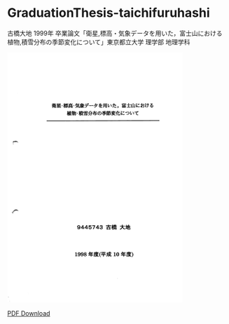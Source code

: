# GraduationThesis-taichifuruhashi
古橋大地 1999年 卒業論文「衛星,標高・気象データを用いた，富士山における 植物,積雪分布の季節変化について」東京都立大学 理学部 地理学科

<a href="https://github.com/furuhashilab/GraduationThesis-taichifuruhashi/blob/master/%E5%8F%A4%E6%A9%8B%E5%A4%A7%E5%9C%B0(1999)%E8%A1%9B%E6%98%9F%E3%83%BB%E6%A8%99%E9%AB%98%E3%83%BB%E6%B0%97%E8%B1%A1%E3%83%86%E3%82%99%E3%83%BC%E3%82%BF%E3%82%92%E7%94%A8%E3%81%84%E3%81%9F%E3%80%81%E5%AF%8C%E5%A3%AB%E5%B1%B1%E3%81%AB%E3%81%8A%E3%81%91%E3%82%8B%E6%A4%8D%E7%89%A9%E7%A9%8D%E9%9B%AA%E5%88%86%E5%B8%83%E3%81%AE%E5%AD%A3%E7%AF%80%E5%A4%89%E5%8C%96%E3%81%AB%E3%81%A4%E3%81%84%E3%81%A6_%E6%9D%B1%E4%BA%AC%E9%83%BD%E7%AB%8B%E5%A4%A7%E5%AD%A6%E7%90%86%E5%AD%A6%E9%83%A8%E5%9C%B0%E7%90%86%E5%AD%A6%E7%A7%91_%E5%8D%92%E6%A5%AD%E8%AB%96%E6%96%87.pdf"><img src="https://github.com/furuhashilab/GraduationThesis-taichifuruhashi/blob/master/screenshot.jpg?raw=true" width="400"></a>

[PDF Download](https://github.com/furuhashilab/GraduationThesis-taichifuruhashi/blob/master/%E5%8F%A4%E6%A9%8B%E5%A4%A7%E5%9C%B0(1999)%E8%A1%9B%E6%98%9F%E3%83%BB%E6%A8%99%E9%AB%98%E3%83%BB%E6%B0%97%E8%B1%A1%E3%83%86%E3%82%99%E3%83%BC%E3%82%BF%E3%82%92%E7%94%A8%E3%81%84%E3%81%9F%E3%80%81%E5%AF%8C%E5%A3%AB%E5%B1%B1%E3%81%AB%E3%81%8A%E3%81%91%E3%82%8B%E6%A4%8D%E7%89%A9%E7%A9%8D%E9%9B%AA%E5%88%86%E5%B8%83%E3%81%AE%E5%AD%A3%E7%AF%80%E5%A4%89%E5%8C%96%E3%81%AB%E3%81%A4%E3%81%84%E3%81%A6_%E6%9D%B1%E4%BA%AC%E9%83%BD%E7%AB%8B%E5%A4%A7%E5%AD%A6%E7%90%86%E5%AD%A6%E9%83%A8%E5%9C%B0%E7%90%86%E5%AD%A6%E7%A7%91_%E5%8D%92%E6%A5%AD%E8%AB%96%E6%96%87.pdf)
